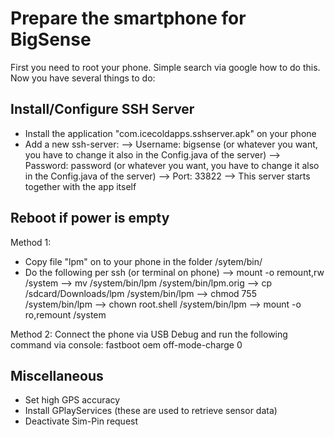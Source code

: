 # Prepare the smartphone for BigSense
First you need to root your phone. Simple search via google how to do this. Now you have several things to do:

## Install/Configure SSH Server
- Install the application "com.icecoldapps.sshserver.apk" on your phone
- Add a new ssh-server:
--> Username: bigsense (or whatever you want, you have to change it also in the Config.java of the server)
--> Password: password (or whatever you want, you have to change it also in the Config.java of the server)
--> Port: 33822
--> This server starts together with the app itself

## Reboot if power is empty
Method 1:
- Copy file "lpm" on to your phone in the folder /sytem/bin/
- Do the following per ssh (or terminal on phone)
--> mount -o remount,rw /system
--> mv /system/bin/lpm /system/bin/lpm.orig
--> cp /sdcard/Downloads/lpm /system/bin/lpm
--> chmod 755 /system/bin/lpm
--> chown root.shell /system/bin/lpm
--> mount -o ro,remount /system

Method 2:
Connect the phone via USB Debug and run the following command via console: fastboot oem off-mode-charge 0

## Miscellaneous
- Set high GPS accuracy
- Install GPlayServices (these are used to retrieve sensor data)
- Deactivate Sim-Pin request